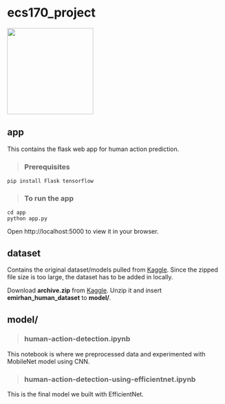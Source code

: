 # ecs170_project
<img src="https://github.com/zhxu33/ecs170_project/assets/77419802/53060682-9e60-41ed-bb32-1a12513e20ac" width="200">

## app
This contains the flask web app for human action prediction.

> ### Prerequisites
```
pip install Flask tensorflow
```

> ### To run the app
```
cd app
python app.py
```
Open http://localhost:5000 to view it in your browser.

## dataset
Contains the original dataset/models pulled from [Kaggle](https://www.kaggle.com/datasets/emirhanai/human-action-detection-artificial-intelligence/data). Since the zipped file size is too large, the dataset has to be added in locally.

Download **archive.zip** from [Kaggle](https://www.kaggle.com/datasets/emirhanai/human-action-detection-artificial-intelligence/data). Unzip it and insert **emirhan_human_dataset** to **model/**.

## model/

> ### human-action-detection.ipynb
This notebook is where we preprocessed data and experimented with MobileNet model using CNN.

> ### human-action-detection-using-efficientnet.ipynb
This is the final model we built with EfficientNet.